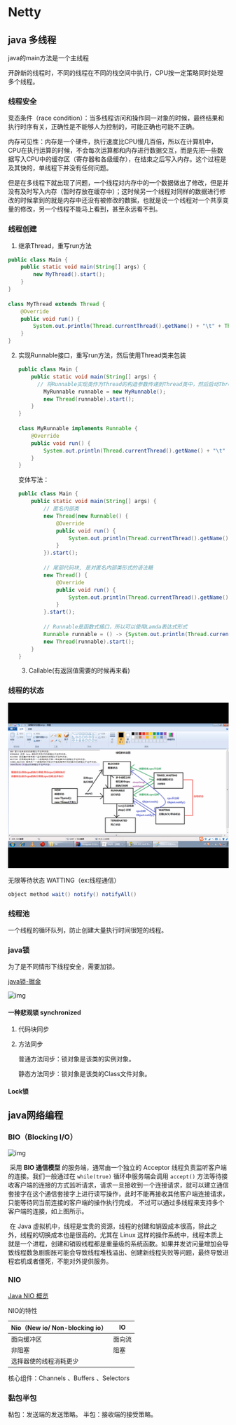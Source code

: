 # Netty

## java 多线程

java的main方法是一个主线程

开辟新的线程时，不同的线程在不同的栈空间中执行，CPU按一定策略同时处理多个线程。

### 线程安全

竞态条件（race condition）：当多线程访问和操作同一对象的时候，最终结果和执行时序有关，正确性是不能够人为控制的，可能正确也可能不正确。

内存可见性：内存是一个硬件，执行速度比CPU慢几百倍，所以在计算机中，CPU在执行运算的时候，不会每次运算都和内存进行数据交互，而是先把一些数据写入CPU中的缓存区（寄存器和各级缓存），在结束之后写入内存。这个过程是及其快的，单线程下并没有任何问题。

但是在多线程下就出现了问题，一个线程对内存中的一个数据做出了修改，但是并没有及时写入内存（暂时存放在缓存中）；这时候另一个线程对同样的数据进行修改的时候拿到的就是内存中还没有被修改的数据，也就是说一个线程对一个共享变量的修改，另一个线程不能马上看到，甚至永远看不到。

### 线程创建

1. 继承Thread，重写run方法

```java
public class Main {
    public static void main(String[] args) {
        new MyThread().start();
    }
}

class MyThread extends Thread {
    @Override
    public void run() {
        System.out.println(Thread.currentThread().getName() + "\t" + Thread.currentThread().getId());
    }
}
```

2. 实现Runnable接口，重写run方法，然后使用Thread类来包装

   ```java
   public class Main {
       public static void main(String[] args) {
       	 // 将Runnable实现类作为Thread的构造参数传递到Thread类中，然后启动Thread类
           MyRunnable runnable = new MyRunnable();
           new Thread(runnable).start();
       }
   }
   
   class MyRunnable implements Runnable {
       @Override
       public void run() {
           System.out.println(Thread.currentThread().getName() + "\t" + Thread.currentThread().getId());
       }
   }
   ```

   变体写法：

   ```java
   public class Main {
       public static void main(String[] args) {
           // 匿名内部类
           new Thread(new Runnable() {
               @Override
               public void run() {
                   System.out.println(Thread.currentThread().getName() + "\t" + Thread.currentThread().getId());
               }
           }).start();
   
           // 尾部代码块, 是对匿名内部类形式的语法糖
           new Thread() {
               @Override
               public void run() {
                   System.out.println(Thread.currentThread().getName() + "\t" + Thread.currentThread().getId());
               }
           }.start();
   
           // Runnable是函数式接口，所以可以使用Lamda表达式形式
           Runnable runnable = () -> {System.out.println(Thread.currentThread().getName() + "\t" + Thread.currentThread().getId());};
           new Thread(runnable).start();
       }
   }
   ```

   3. Callable(有返回值需要的时候再来看)

### 线程的状态

![线程状态](图片/线程状态.png)



无限等待状态 WATTING（ex:线程通信）

```java
object method wait() notify() notifyAll()
```

### 线程池

一个线程的循环队列，防止创建大量执行时间很短的线程。

### java锁

为了是不同情形下线程安全，需要加锁。

[java锁-掘金](https://juejin.cn/post/6844903715099377671)

![img](https://user-gold-cdn.xitu.io/2018/11/16/1671b05fcf28435d?imageslim)

#### 一种悲观锁 synchronized

 1. 代码块同步

 2. 方法同步

    普通方法同步：锁对象是该类的实例对象。

    静态方法同步：锁对象是该类的Class文件对象。

#### Lock锁

## java网络编程

### BIO（Blocking I/O）

![img](D:\project\笔记\Netty\图片\BIO通信模型.jpg)

​	采用 **BIO 通信模型** 的服务端，通常由一个独立的 Acceptor 线程负责监听客户端的连接。我们一般通过在 `while(true)` 循环中服务端会调用 `accept()` 方法等待接收客户端的连接的方式监听请求，请求一旦接收到一个连接请求，就可以建立通信套接字在这个通信套接字上进行读写操作，此时不能再接收其他客户端连接请求，只能等待同当前连接的客户端的操作执行完成， 不过可以通过多线程来支持多个客户端的连接，如上图所示。

​	在 Java 虚拟机中，线程是宝贵的资源，线程的创建和销毁成本很高，除此之外，线程的切换成本也是很高的。尤其在 Linux 这样的操作系统中，线程本质上就是一个进程，创建和销毁线程都是重量级的系统函数。如果并发访问量增加会导致线程数急剧膨胀可能会导致线程堆栈溢出、创建新线程失败等问题，最终导致进程宕机或者僵死，不能对外提供服务。

### NIO 

[Java NIO 概览](https://mp.weixin.qq.com/s?__biz=Mzg2OTA0Njk0OA==&mid=2247484951&idx=1&sn=0cef67df4b883b198da467c927533316&source=41#wechat_redirect)

NIO的特性

| Nio（New io/ Non-blocking io） | IO     |
| ------------------------------ | ------ |
| 面向缓冲区                     | 面向流 |
| 非阻塞                         | 阻塞   |
| 选择器使的线程消耗更少         |        |



核心组件：Channels 、Buffers 、Selectors



### 黏包半包

黏包：发送端的发送策略。 半包：接收端的接受策略。